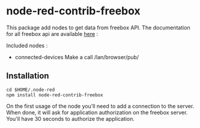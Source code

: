 # node-red-contrib-freebox

This package add nodes to get data from freebox API.
The documentation for all freebox api are available [here](https://dev.freebox.fr/sdk/os/) : 

Included nodes :
 - connected-devices
	 Make a call /lan/browser/pub/

## Installation
```
cd $HOME/.node-red
npm install node-red-contrib-freebox
```
On the first usage of the node you'll need to add a connection to the server. When done, it will ask for application authorization on the freebox server. You'll have 30 seconds to authorize the application.